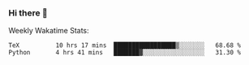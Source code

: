 ### Hi there 👋

<!--
**ericxiaseattle/ericxiaseattle** is a ✨ _special_ ✨ repository because its `README.md` (this file) appears on your GitHub profile.

Here are some ideas to get you started:

- 🔭 I’m currently working on ...
- 🌱 I’m currently learning ...
- 👯 I’m looking to collaborate on ...
- 🤔 I’m looking for help with ...
- 💬 Ask me about ...
- 📫 How to reach me: ...
- 😄 Pronouns: ...
- ⚡ Fun fact: ...
-->

Weekly Wakatime Stats:
<!--START_SECTION:waka-->
```text
TeX          10 hrs 17 mins  █████████████████▒░░░░░░░   68.68 % 
Python       4 hrs 41 mins   ███████▓░░░░░░░░░░░░░░░░░   31.30 % 
```
<!--END_SECTION:waka-->
